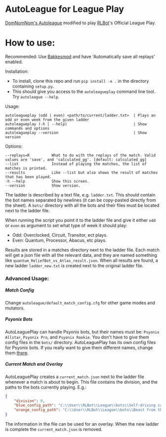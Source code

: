 # AutoLeague for League Play
[DomNomNom's Autoleague](https://github.com/DomNomNom/AutoLeague) modified to play [RLBot](http://rlbot.org/)'s Official League Play.

# How to use:

Recommended: Use [Bakkesmod](https://bakkesmod.com/) and have 'Automatically save all replays' enabled.

Installation:
- To install, clone this repo and run `pip install -e .` in the directory containing `setup.py`.
- This should give you access to the `autoleagueplay` command line tool. Try `autoleague --help`.

Usage:
```
autoleagueplay (odd | even) <path/to/current/ladder.txt>  | Plays an odd or even week from the given ladder
autoleagueplay (-h | --help)                              | Show commands and options
autoleagueplay --version                                  | Show version
```

Options:
```
--replays=R          What to do with the replays of the match. Valid values are 'save', and 'calculated_gg'. [default: calculated_gg]
--list               Instead of playing the matches, the list of matches is printed.
--results            Like --list but also shows the result of matches that has been played.
-h --help            Show this screen.
--version            Show version.
```


The ladder is described by a text file, e.g. `ladder.txt`.
This should contain the bot names separated by newlines (it can be copy-pasted directly from the sheet).
A `bots/` directory with all the bots and their files must be located next to the ladder file.

When running the script you point it to the ladder file and give it either `odd` or `even` as argument to set what type of week it should play:
- Odd: Overclocked, Circuit, Transitor, ect plays.
- Even: Quantum, Processor, Abacus, etc plays.

Results are stored in a matches directory next to the ladder file. Each match will get a json file with all the relevant data, and they are named something like `quantum_ReliefBot_vs_Atlas_result.json`.
When all results are found, a new ladder `ladder_new.txt` is created next to the original ladder file.

### Advanced Usage:

##### Match Config
Change `autoleague/default_match_config.cfg` for other game modes and mutators.

##### Psyonix Bots
AutoLeaguePlay can handle Psyonix bots, but their names must be: `Psyonix Allstar`, `Psyonix Pro`, and `Psyonix Rookie`.
You don't have to give them config files in the `bots/` directory. AutoLeaguePlay has its own config files for Psyonix bots.
If you really want to give them different names, change them [there](https://github.com/NicEastvillage/AutoLeague/blob/master/autoleagueplay/psyonix_allstar.cfg).

##### Current Match and Overlay
AutoLeaguePlay creates a `current_match.json` next to the ladder file whenever a match is about to begin.
This file contains the division, and the paths to the bots currently playing. E.g.:

```json
{
    "division": 0,
    "blue_config_path": "C:\\User\\RLBot\\League\\bots\\Self-driving car\\self-driving-car.cfg",
    "orange_config_path": "C:\\User\\RLBot\\League\\bots\\Beast from the East\\beastbot.cfg"
}
```

The information in the file can be used for an overlay.
When the new ladder is complete the `current_match.json` is removed.